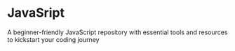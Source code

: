 # JavaSript
A beginner-friendly JavaScript repository with essential tools and resources to kickstart your coding journey
